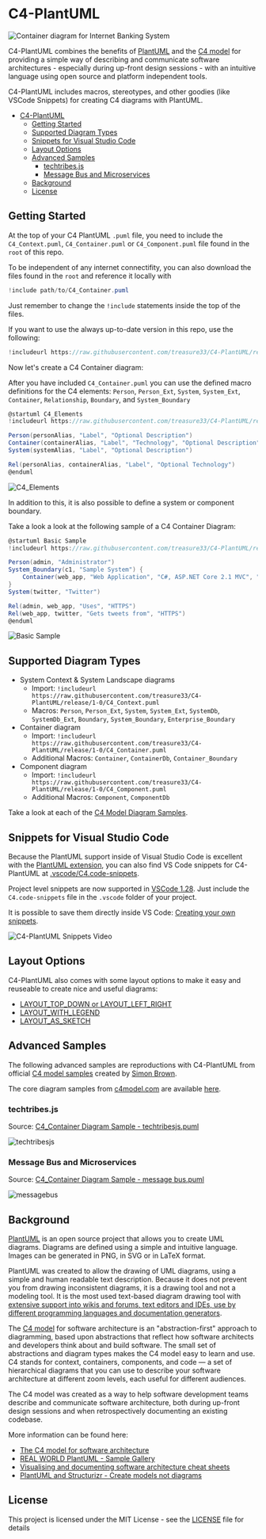 # C4-PlantUML

![Container diagram for Internet Banking System](http://www.plantuml.com/plantuml/png/bLJ1Rjj64BthAwRk8Gf0MoZIKq-H9Q5sAjbgADVfYHWkHz8YorrYPob5AFhldQKfKPG3kBcHmvdtthvvouySq8UwD8EVj5McBgZs1hOXLFpRQEHnVxFHOLldDPDNpWQouKQvSXGy8TUUFdmOJNwzNXgquMan7vN8WRoKieaqexRaRwg8_WvgAtEbp4FO4goTCMwlxGQCD07Q0dgVjMTvSY2yO9n2Omw2STG8hma6y_7VZq-hRFMupAQFpm-3TsrXd6Rf7xFLvExOyNo_kilcizzd3zFX-y4Ww608JcXGQDnuB4MXXtiRo5iAS8lsQnIR7ZXGEHWioREpGrLpS2Nv12Qdfwin7ClWrirfSfbEO2z6GjKCecbgW4gvsWQ-4XqlqDcj50hqXw7wHR0k1LozXty60D3f7Uufpx2gfFcPSXXNbT4AWtRsIagVS8S9f9MFuXT_JM9jIaRlH4OZZOFqAcXN6_VGb4-y-V7Wox68x3DpXGANocT3rqlSK6G_igRAwoeaCBQRsg2FvQLtErqG0nhpVPQrX2HAHwF38QvVrOsH33kDSKHxaFD2xjsUoRzILBfS6shjMCINawR9pmbymHB5YRuMCBhKWGhWEcSAihF_hOrVYNiH00NjjA9BUTDyM63079dY6jh7g2RzSmwzz-0ySGo_1qyRpS6ZK8EsaigosMu2MsHHZRMaIdago0QDXfCOAc86upRoGa7TlB8fH_MLR24-wPZNvVttOpDrqkQxkPvlR_WJBH5WeVxt5EtPjp2a4hN9k2a8tEnw8U_jjOhuAx5UDz1eOA6LT-pM0MRVr1RjXk1bKc3FC5i57QfWshN7aYxkxPcrQCnnqqeAnrESEmoOkpfqQqvErpM1uD4oDkVjJ1vy9dFsI-WkvXCJH-wxrMgPIcE_ZojyiwSNxDZQqcKFf3VRt7M_WGQkk-GjKbFih_r8Y7omAe5FwUF3w9oye_p1oUnMkZjXNUJxA9y92uQrTsNprzbx7OWXk8ZS0azl9m9vmZppuo96gS0oq7MiDXYTa5xY-XekvsgM17JqwMAr5A2UoxtnVkuwOvhvKUlEbyNyPCv76QrByny0 "Container diagram for Internet Banking System")

C4-PlantUML combines the benefits of [PlantUML](http://en.plantuml.com/) and the [C4 model](https://c4model.com/) for providing a simple way of describing and communicate software architectures - especially during up-front design sessions - with an intuitive language using open source and platform independent tools.

C4-PlantUML includes macros, stereotypes, and other goodies (like VSCode Snippets) for creating C4 diagrams with PlantUML.

- [C4-PlantUML](#c4-plantuml)
  - [Getting Started](#getting-started)
  - [Supported Diagram Types](#supported-diagram-types)
  - [Snippets for Visual Studio Code](#snippets-for-visual-studio-code)
  - [Layout Options](#layout-options)
  - [Advanced Samples](#advanced-samples)
    - [techtribes.js](#techtribesjs)
    - [Message Bus and Microservices](#message-bus-and-microservices)
  - [Background](#background)
  - [License](#license)

## Getting Started

At the top of your C4 PlantUML `.puml` file, you need to include the `C4_Context.puml`, `C4_Container.puml` or `C4_Component.puml` file found in the `root` of this repo.

To be independent of any internet connectifity, you can also download the files found in the `root` and reference it locally with

```csharp
!include path/to/C4_Container.puml
```

Just remember to change the `!include` statements inside the top of the files.

If you want to use the always up-to-date version in this repo, use the following:

```csharp
!includeurl https://raw.githubusercontent.com/treasure33/C4-PlantUML/release/1-0/C4_Container.puml
```

Now let's create a C4 Container diagram:

After you have included `C4_Container.puml` you can use the defined macro definitions for the C4 elements: `Person`, `Person_Ext`, `System`, `System_Ext`, `Container`, `Relationship`, `Boundary`, and `System_Boundary`

```csharp
@startuml C4_Elements
!includeurl https://raw.githubusercontent.com/treasure33/C4-PlantUML/release/1-0/C4_Container.puml

Person(personAlias, "Label", "Optional Description")
Container(containerAlias, "Label", "Technology", "Optional Description")
System(systemAlias, "Label", "Optional Description")

Rel(personAlias, containerAlias, "Label", "Optional Technology")
@enduml
```

![C4_Elements](http://www.plantuml.com/plantuml/png/ZKzDIyD04BtlhuWvfM2pIdloL8dUAXO_pcMw7Pg5oMoOcKNwxrq21aMKdjxRnxwFsQY1M1wewjRxHy81sTHTHGwKZvY5gjvir3ll1JxQKxG-7xAYXCHMlhOX3Tu4GRFWQkMxzN97mFR-jFM2L7JqjykRek-xue38AErOwfpReMZYPfpWdYBeTLLluO1K5_8yMamCL3sW1edJgrwuEQG9N-oNzGr3pudIwVnFqEjP3OT69xYqtRqW_HpyzuevujkSXTiW7ylrdm00 "C4_Elements")

In addition to this, it is also possible to define a system or component boundary.

Take a look a look at the following sample of a C4 Container Diagram:

```csharp
@startuml Basic Sample
!includeurl https://raw.githubusercontent.com/treasure33/C4-PlantUML/release/1-0/C4_Container.puml

Person(admin, "Administrator")
System_Boundary(c1, "Sample System") {
    Container(web_app, "Web Application", "C#, ASP.NET Core 2.1 MVC", "Allows users to compare multiple Twitter timelines")
}
System(twitter, "Twitter")

Rel(admin, web_app, "Uses", "HTTPS")
Rel(web_app, twitter, "Gets tweets from", "HTTPS")
@enduml
```

![Basic Sample](http://www.plantuml.com/plantuml/png/JOzFZzf03CNl-HHkUWaI9ANqr1CXgjf3gQ8cj4Sq9DvbfFapydWKeTL-ztK42piNQ_n-ptxUHbR4oHhOgQW7w9GD1hDFsWqcZPZ8m9avnEzLHMegdpMVqob5fC4xHiVbu6t5X2ecmiscQhwjMgCS7_Q_Aq8ZVQpMgo_IFpRYKDeXbK7sPLcB5Bqhr6YrMq9UprL79iMUyaNMNIAZFUvySgEYIp6i1Rh6WwkMB-0b0tdtoSM4fwCAGSZ_U88w1AC7nTgxN5hDvoNKNLl--T6BXH2-bclO_sjchJR6Jn7cooAm1pahA45iCgpdbVsacP60jKKZkw94VBs5BFWgofmR9cBs5ytxSOzOXoXEgR_wlks4cg6x-XZp4pdA5-VoHDv-j6pHZScQDm00 "Basic Sample")

## Supported Diagram Types

* System Context & System Landscape diagrams
  * Import: `!includeurl https://raw.githubusercontent.com/treasure33/C4-PlantUML/release/1-0/C4_Context.puml`
  * Macros: `Person`, `Person_Ext`, `System`, `System_Ext`, `SystemDb`, `SystemDb_Ext`, `Boundary`, `System_Boundary`, `Enterprise_Boundary`
* Container diagram
  * Import: `!includeurl https://raw.githubusercontent.com/treasure33/C4-PlantUML/release/1-0/C4_Container.puml`
  * Additional Macros: `Container`, `ContainerDb`, `Container_Boundary`
* Component diagram
  * Import: `!includeurl https://raw.githubusercontent.com/treasure33/C4-PlantUML/release/1-0/C4_Component.puml`
  * Additional Macros: `Component`, `ComponentDb`

Take a look at each of the [C4 Model Diagram Samples](samples/C4CoreDiagrams.md).

## Snippets for Visual Studio Code

Because the PlantUML support inside of Visual Studio Code is excellent with the [PlantUML extension](https://marketplace.visualstudio.com/items?itemName=jebbs.plantuml), you can also find VS Code snippets for C4-PlantUML at [.vscode/C4.code-snippets](.vscode/C4.code-snippets).

Project level snippets are now supported in [VSCode 1.28](https://code.visualstudio.com/updates/v1_28#_project-level-snippets).
Just include the `C4.code-snippets` file in the `.vscode` folder of your project.

It is possible to save them directly inside VS Code: [Creating your own snippets](https://code.visualstudio.com/docs/editor/userdefinedsnippets#_creating-your-own-snippets).

![C4-PlantUML Snippets Video](images/vscode_c4plantuml_snippets.gif)

## Layout Options

C4-PlantUML also comes with some layout options to make it easy and reuseable to create nice and useful diagrams:

* [LAYOUT_TOP_DOWN or LAYOUT_LEFT_RIGHT](LayoutOptions.md#layout_top_down-or-layout_left_right)
* [LAYOUT_WITH_LEGEND](LayoutOptions.md#layout_with_legend)
* [LAYOUT_AS_SKETCH](LayoutOptions.md#layout_as_sketch)

## Advanced Samples

The following advanced samples are reproductions with C4-PlantUML from official [C4 model samples](https://c4model.com/#examples) created by [Simon Brown](http://simonbrown.je/).

The core diagram samples from [c4model.com](https://c4model.com/#coreDiagrams) are available [here](samples/C4CoreDiagrams.md).

### techtribes.js

Source: [C4_Container Diagram Sample - techtribesjs.puml](samples/C4_Container%20Diagram%20Sample%20-%20techtribesjs.puml)

![techtribesjs](http://www.plantuml.com/plantuml/png/ZLJVS-B63t_tNw4lBqTc_8Mxq6jc-dG4qkIkv4U3QQPFdhKjOA_hNNTN3c4w_T-hNOF1eJEK1soaZwIFf8_uuaXOgai5FS9yJLPcwBwxNlG_gNDL5rXR1MkYolqq75gn6QmahUkiTcXpemar3N9J3icYSBN5qMWu-U7_JqfeMjpFXgLmX9PDwOJ1GcgqWugBHH-WrXnNSZpG6c5fb38RgLUW60H25z1nI-lupG3N1MLoeTIMS-mvmcc1Q3R-_N6HfCdZKpfzV7c8FkmCutaw_-KccTpj4IzVaxjqTdDxyp3jNqHHz8JM6PtUl55VQAEtfQbTwlkDeJVU6s31Xjx53jmNgvN5bI0iMcHhUGyjIgcb8oj86jt2EzPzI3JVEi8olJQrBeJTzlDFyV6U1hoeYxyYu4_uQcVGts2MYgfYz0jcCAug9VEGkiUcR-9Ln32lh9_t_M-J619JiXkk1c_UF_QxSE2fEJ_qLuaRgD1K2cDeAiUmstuC-CeFDdmt6NyZvGDOMbE6lOLLWISSGo5PEaA5tNvDm65EnZVPPJxD-XPLMcJCunbLuCn1Kq4Y4muzlVlj_DSPV1vyRjZEEGsw4txX2IMM6NUnbXLRXFh3lUURYMBbuRUIxkeCB5PcryK9jVvIAdHX8rpsP_u1pNvw_kSu6LqUqN4eRBu6gGjyG_TlRMhZ_bGSy62udT0WXDZGej4hCxs6oy5bfyamsEVvV3WcVbaY5WxwcJ8hODhaBi9mQOD8xfH-NHM2WjeMpTjU2t3bKSuez4hfjG07bJMXwNYNj3idNssl0p0Q1BXyZKMji01UblGS_cv5x0-ADf8Q2adpneWZT_FVmjwcIjVfstJik-Pdw2vYVPoSw47u2uVEztAN94zpnZEwUwVduTrRFHiIObhtaOn5qQmk36nZfHyj6H_Agnz-crvFuh1068q-_iY9EdawgZlaUWyBSkeYZeIqaHRzDidaHlbYbk3owkEdgntjTD7AunnnHeapx3lfElnVskPFSA61C-Fwh-qSiXuKTulK2XgaNXfRXhKUtKoeUhpHJgg3EXdQpP2Pcg2gCoLpo4s1pNr8CbRYcQnxMVkaxJ7LJkgLF_H0hZtsRYhVwqniq-Vs7_CmQdPzGLtKfVe7 "techtribesjs")

### Message Bus and Microservices

Source: [C4_Container Diagram Sample - message bus.puml](samples/C4_Container%20Diagram%20Sample%20-%20message%20bus.puml)

![messagebus](http://www.plantuml.com/plantuml/png/bLHBSzis4BxpLspLGvmPnygZfvuYIvewgMmfeZoUdZXBS2LX308OFEGgdVxt0gI5G3Kpa-WW0il5zzZ5ygDrQ9nl1OnglgjHFch1HiKlN3BX6_96mDuvRNyVZmq-NUsus_lQMp9CIKVINJ7LZfqXjDxGXm_ZwMzlLWAbkxzTZ5kqZam8LTEGZ5oIkTA1gdW5NePpRJWFRa-mLKAe9ovt848Ie6pWx3KtDgmK15uGYg4Gnu1nqWWl2GhxoAL6Woqy6TGFl75xUF_sRHPlyUzRiXPtLFAlrBqi5fE_blURQhDSLRFbmrtnwZamAQlop_bcUdFAUFYqkQaMyp_cTxEBrqLHhCXO9I-OjqwrP2vXcbQZ2Pp2ev1Q7gsZjhfMNZPeZXViNKWvPSCdkLMcHSUL7Bs6Vue2mYzvkq2jy-o9reApFZl4F-C1BJDSkqkOo9qNQ69u4cjhamWR2zcY3CPZSRa1RTIM2mhgpkcIdSgIEN16ENVPXqwybr1g4njuhPIBmSsUG2ik7QWj86DaBGHlIGRmpEeBvhRlJ5Lx6x2U-mJNtaReDTOrTxTVEXg3qcfbN0SUqhcCJ7GWwUnBN4CnD-ZCBArFiTpJsjV7-9mQGaSMPDGgkAK66dJOiIKmqDvePMc047t3NKOsYVkSQFhh-EfkledBbL47tWGoPNOekUrgy-OfX232T4nRP5o4vG3NhFxMiAREUpL3XpNQZczfa0c2T-zPt9LE6R8_rfI0dnn7WhnoESFjiVoooC3nLBolrC21Z0tWtQKG8ZNiMr6nWRrYFrFRm99LDkuY-Vn0CcsJbimVOAsyUxufuFReO8y72dzQawGcyFrR56iIsLJtytSVrOJdpMQpAaDQJAhM_N0EZCoz3kQ-KsI8_dSH3ErHialuN2xlncV0Yu4nx7MK91kR3AY8ya1rgTWZkN2wKpLmE9kj19Aq-Kvi1jhX3A3aLosLj-iYxpz6i-lfiuNpQHuOmHyKaSFq4_5J41t607iA3LhfgV_7bjsyTEB4rPqf5dYiraDiPqWXyMFGxLln7m00 "messagebus")

## Background

[PlantUML](http://en.plantuml.com/) is an open source project that allows you to create UML diagrams.
Diagrams are defined using a simple and intuitive language.
Images can be generated in PNG, in SVG or in LaTeX format.

PlantUML was created to allow the drawing of UML diagrams, using a simple and human readable text description.
Because it does not prevent you from drawing inconsistent diagrams, it is a drawing tool and not a modeling tool.
It is the most used text-based diagram drawing tool with [extensive support into wikis and forums, text editors and IDEs, use by different programming languages and documentation generators](http://en.plantuml.com/running).

The [C4 model](https://c4model.com/) for software architecture is an "abstraction-first" approach to diagramming, based upon abstractions that reflect how software architects and developers think about and build software.
The small set of abstractions and diagram types makes the C4 model easy to learn and use.
C4 stands for context, containers, components, and code — a set of hierarchical diagrams that you can use to describe your software architecture at different zoom levels, each useful for different audiences.

The C4 model was created as a way to help software development teams describe and communicate software architecture, both during up-front design sessions and when retrospectively documenting an existing codebase.

More information can be found here:

* [The C4 model for software architecture](https://c4model.com/)
* [REAL WORLD PlantUML - Sample Gallery](https://real-world-plantuml.com/)
* [Visualising and documenting software architecture cheat sheets](http://www.codingthearchitecture.com/2017/04/27/visualising_and_documenting_software_architecture_cheat_sheets.html)
* [PlantUML and Structurizr - Create models not diagrams](http://www.codingthearchitecture.com/2016/12/08/plantuml_and_structurizr.html)

## License

This project is licensed under the MIT License - see the [LICENSE](LICENSE) file for details